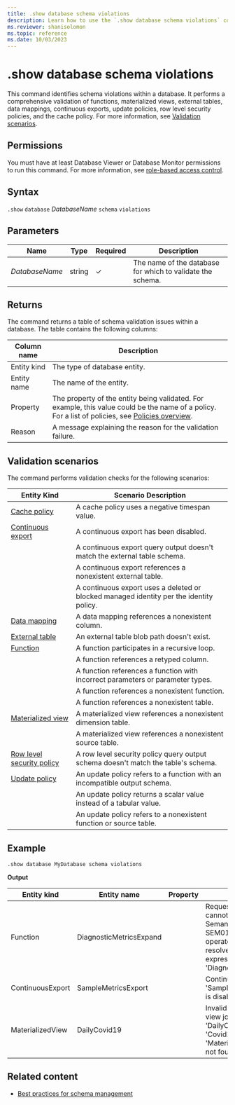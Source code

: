```yaml
---
title: .show database schema violations
description: Learn how to use the `.show database schema violations` command to show schema violations within a database.
ms.reviewer: shanisolomon
ms.topic: reference
ms.date: 10/03/2023
---
```

# .show database schema violations

This command identifies schema violations within a database. It performs a comprehensive validation of functions, materialized views, external tables, data mappings, continuous exports, update policies, row level security policies, and the cache policy. For more information, see [Validation scenarios](#validation-scenarios).

## Permissions

You must have at least Database Viewer or Database Monitor permissions to run this command. For more information, see [role-based access control](../access-control/role-based-access-control.md).

## Syntax

`.show` `database` *DatabaseName* `schema` `violations`

## Parameters

|Name|Type|Required|Description|
|--|--|--|--|
|*DatabaseName*|string|&check;|The name of the database for which to validate the schema.|

## Returns

The command returns a table of schema validation issues within a database. The table contains the following columns:

|Column name|Description|
|--|--|
|Entity kind|The type of database entity.|
|Entity name|The name of the entity.|
|Property|The property of the entity being validated. For example, this value could be the name of a policy. For a list of policies, see [Policies overview](policies.md).|
|Reason|A message explaining the reason for the validation failure.|

## Validation scenarios

The command performs validation checks for the following scenarios:

| Entity Kind | Scenario Description |
|--|--|
| [Cache policy](cachepolicy.md) | A cache policy uses a negative timespan value. |
| [Continuous export](data-export/continuous-data-export.md) | A continuous export has been disabled. |
| | A continuous export query output doesn't match the external table schema. |
| | A continuous export references a nonexistent external table. |
| | A continuous export uses a deleted or blocked managed identity per the identity policy. |
| [Data mapping](mappings.md) | A data mapping references a nonexistent column. |
| [External table](../query/schema-entities/externaltables.md) | An external table blob path doesn't exist. |
| [Function](../query/schema-entities/stored-functions.md) | A function participates in a recursive loop. |
| | A function references a retyped column. |
| | A function references a function with incorrect parameters or parameter types. |
| | A function references a nonexistent function. |
| | A function references a nonexistent table. |
| [Materialized view](materialized-views/materialized-view-overview.md) | A materialized view references a nonexistent dimension table. |
| | A materialized view references a nonexistent source table. |
| [Row level security policy](rowlevelsecuritypolicy.md) | A row level security policy query output schema doesn't match the table's schema. |
| [Update policy](updatepolicy.md) | An update policy refers to a function with an incompatible output schema. |
| | An update policy returns a scalar value instead of a tabular value. |
| | An update policy refers to a nonexistent function or source table. |

## Example

```kusto
.show database MyDatabase schema violations
```

**Output**

|Entity kind|Entity name|Property|Reason|
|--|--|--|--|
|Function|DiagnosticMetricsExpand||Request is invalid and cannot be processed: Semantic error: SEM0100: 'mvexpand' operator: Failed to resolve table or column expression named 'DiagnosticRawRecords'|
|ContinuousExport|SampleMetricsExport||Continuous export job 'SampleMetricsExport' is disabled|
|MaterializedView|DailyCovid19||Invalid Materialized view job: 'DailyCovid19'. Entity ID 'Covid19' of kind 'MaterializedView' was not found.|

## Related content

* [Best practices for schema management](management-best-practices.md)

